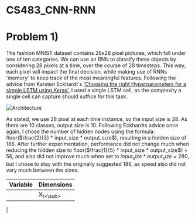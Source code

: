 # CS483_CNN-RNN

# Problem 1)

The fashion MNIST dataset contains 28x28 pixel pictures, which fall under one of ten categories. We can use an RNN to classify these objects by considering 28 pixels at a time, over the course of 28 timesteps. This way, each pixel will impact the final decision, while making use of RNNs 'memory' to keep track of the most meaningful features. Following the advice from Karsten Eckhardt's ['Choosing the right Hyperparameters for a simple LSTM using Keras'](https://towardsdatascience.com/choosing-the-right-hyperparameters-for-a-simple-lstm-using-keras-f8e9ed76f046), I used a single LSTM cell, as the complexity a single cell can capture should suffice for this task.

![Architecture](https://github.com/ete2njit/CS483_CNN-RNN/blob/main/resources/lstm%20architecture.png)

As stated, we use 28 pixel at each time instance, so the input size is 28. As there are 10 classes, output size is 10. Following Eckhardts advice once again, I chose the number of hidden nodes using the formula: floor($\frac{2}{3} * input_size * output_size$), resulting in a hidden size of 186. After further experimentation, performance did not change much when reducing the hidden size to floor($\frac{1}{5} * input_size * output_size$) = 56, and also did not improve much when set to $input_size * output_size$ = 280, but I chose to stay with the originally suggested 186, as speed also did not vary much between the sizes.

| Variable | Dimensions |
| -------- | ------ |
| |X<sub>t<\sub>| | 28x1 |
| 
